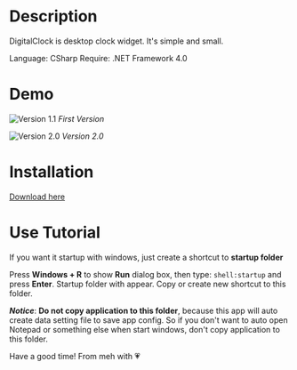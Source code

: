 # Description
DigitalClock is desktop clock widget. It's simple and small.

Language: CSharp
Require: .NET Framework 4.0

# Demo
![Version 1.1](http://i.imgur.com/54sWqqa.png "First version")
*First Version*

![Version 2.0](http://i.imgur.com/GI93AmS.png "Version 2.0")
*Version 2.0*

# Installation
[Download here](https://github.com/monodyle/DigitalClock/releases)

# Use Tutorial
If you want it startup with windows, just create a shortcut to **startup folder**

Press **Windows + R** to show **Run** dialog box, then type: `shell:startup` and press **Enter**. Startup folder with appear.
Copy or create new shortcut to this folder.

**_Notice_**: **Do not copy application to this folder**, because this app will auto create data setting file to save app config. So if you don't want to auto open Notepad or something else when start windows, don't copy application to this folder.

Have a good time! From meh with 💗